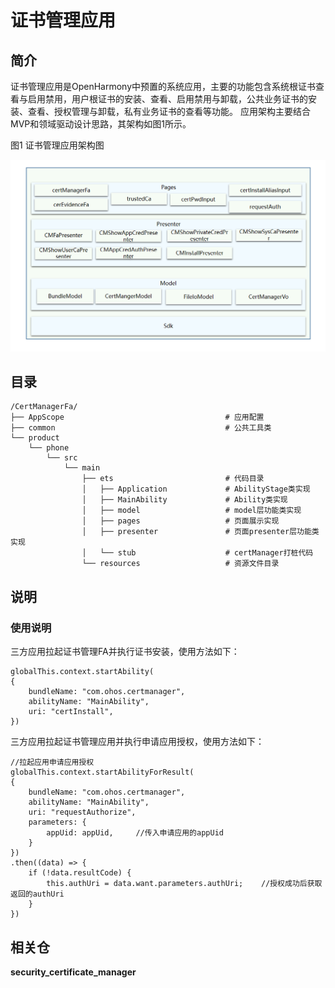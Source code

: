# 证书管理应用

## 简介<a name="section11660541593"></a>

证书管理应用是OpenHarmony中预置的系统应用，主要的功能包含系统根证书查看与启用禁用，用户根证书的安装、查看、启用禁用与卸载，公共业务证书的安装、查看、授权管理与卸载，私有业务证书的查看等功能。
应用架构主要结合MVP和领域驱动设计思路，其架构如图1所示。

图1 证书管理应用架构图

![](doc/image/image-20220727141455437.png)


## 目录<a name="section161941989596"></a>

```
/CertManagerFa/
├── AppScope									# 应用配置
├── common										# 公共工具类
└── product
    └── phone
        └── src
            └── main
                ├── ets							# 代码目录
                │   ├── Application				# AbilityStage类实现
                │   ├── MainAbility				# Ability类实现
                │   ├── model					# model层功能类实现
                │   ├── pages					# 页面展示实现
                │   ├── presenter				# 页面presenter层功能类实现
                │   └── stub					# certManager打桩代码
                └── resources					# 资源文件目录
```

## 说明<a name="section1312121216216"></a>

### 使用说明<a name="section1551164914237"></a>

三方应用拉起证书管理FA并执行证书安装，使用方法如下：

```
globalThis.context.startAbility(
{
    bundleName: "com.ohos.certmanager",
    abilityName: "MainAbility",
    uri: "certInstall",
})
```

三方应用拉起证书管理应用并执行申请应用授权，使用方法如下：

```
//拉起应用申请应用授权
globalThis.context.startAbilityForResult(
{
    bundleName: "com.ohos.certmanager",
    abilityName: "MainAbility",
    uri: "requestAuthorize",
    parameters: {
    	appUid: appUid,		//传入申请应用的appUid
    }
})
.then((data) => {
	if (!data.resultCode) {
    	this.authUri = data.want.parameters.authUri;	//授权成功后获取返回的authUri
    }
})
```

## 相关仓<a name="section1371113476307"></a>

**security_certificate_manager**
